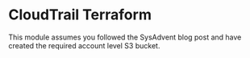 # CloudTrail Terraform 

This module assumes you followed the SysAdvent blog post and have created the required account level S3 bucket.

